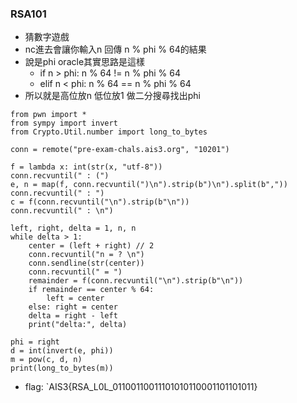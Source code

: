 ### RSA101
- 猜數字遊戲
- nc進去會讓你輸入n 回傳 n % phi % 64的結果
- 說是phi oracle其實思路是這樣
    - if n > phi: n % 64 != n % phi % 64
    - elif n < phi: n % 64 == n % phi % 64
- 所以就是高位放n 低位放1 做二分搜尋找出phi
```
from pwn import *
from sympy import invert
from Crypto.Util.number import long_to_bytes

conn = remote("pre-exam-chals.ais3.org", "10201")

f = lambda x: int(str(x, "utf-8"))
conn.recvuntil(" : (")
e, n = map(f, conn.recvuntil(")\n").strip(b")\n").split(b","))
conn.recvuntil(" : ")
c = f(conn.recvuntil("\n").strip(b"\n"))
conn.recvuntil(" : \n")

left, right, delta = 1, n, n
while delta > 1:
	center = (left + right) // 2
	conn.recvuntil("n = ? \n")
	conn.sendline(str(center))
	conn.recvuntil(" = ")
	remainder = f(conn.recvuntil("\n").strip(b"\n"))
	if remainder == center % 64:
		left = center
	else: right = center
	delta = right - left
	print("delta:", delta)

phi = right
d = int(invert(e, phi))
m = pow(c, d, n)
print(long_to_bytes(m))
```
- flag: `AIS3{RSA_L0L_01100110011101010110001101101011}